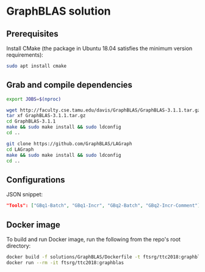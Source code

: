 # GraphBLAS solution

## Prerequisites

Install CMake (the package in Ubuntu 18.04 satisfies the minimum version requirements):

```bash
sudo apt install cmake
```

## Grab and compile dependencies

```bash
export JOBS=$(nproc)

wget http://faculty.cse.tamu.edu/davis/GraphBLAS/GraphBLAS-3.1.1.tar.gz
tar xf GraphBLAS-3.1.1.tar.gz
cd GraphBLAS-3.1.1
make && sudo make install && sudo ldconfig
cd ..

git clone https://github.com/GraphBLAS/LAGraph
cd LAGraph
make && sudo make install && sudo ldconfig
cd ..
```

## Configurations

JSON snippet:

```json
"Tools": ["GBq1-Batch", "GBq1-Incr", "GBq2-Batch", "GBq2-Incr-Comment"],
```

## Docker image

To build and run Docker image, run the following from the repo's root directory:
```bash
docker build -f solutions/GraphBLAS/Dockerfile -t ftsrg/ttc2018:graphblas .
docker run --rm -it ftsrg/ttc2018:graphblas
```
